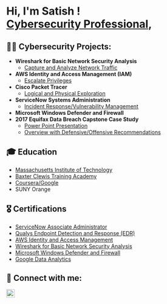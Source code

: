 <h1>Hi, I'm Satish ! <br/><a href="https://www.linkedin.com/in/satish-soobrian-2388b7243">Cybersecurity Professional</a>,

<h2>👨‍💻 Cybersecurity Projects:</h2>

- <b>Wireshark for Basic Network Security Analysis</b>
  - [Capture and Analyze Network Traffic](https://github.com/Ssoobrian90/wireshark)
- <b>AWS Identity and Access Management (IAM)</b>
  - [Escalate Privileges ](https://github.com/Ssoobrian90/aws) 
- <b>Cisco Packet Tracer</b>
  - [Logical and Physical Exploration](https://github.com/Ssoobrian90/CiscoPacketTracer.git)
- <b>ServiceNow Systems Administration</b>
  - [Incident Response/Vulnerability Management](https://github.com/Ssoobrian90/ServiceNow)
- <b>Microsoft Windows Defender and Firewall </b>
- <b>2017 Equifax Data Breach Capstone Case Study</b>
  - [Power Point Presentation](https://drive.google.com/file/d/1qwRDraqFJS0_SVK1JuzB-tgex7xbxppK/view?usp=share_link)
  - [Overview with Defensive/Offensive Recommendations](https://drive.google.com/file/d/1y0PLOTxCcA3O7K9j-RpHa4HZmT2n-CRe/view?usp=share_link)


<h2>🎓 Education </h2>

- [Massachusetts Institute of Technology](https://certificates.emeritus.org/c68b0ce0-87b8-4a07-a7cd-9f56aa933d73#gs.7xiiey)
- [Baxter Clewis Training Academy](https://imgur.com/a/o4Vbh67)
- [Coursera/Google](https://coursera.org/share/aa16d2670f41c260e4c26ebec62fc07b)
- SUNY Orange

<h2>🎖️ Certifications </h2>

- [ServiceNow Associate Administrator](https://imgur.com/7NCSIO2)
- [Qualys Endpoint Detection and Response (EDR)](https://imgur.com/f14xVpY)
- [AWS Identity and Access Management](https://coursera.org/share/98390fc86f152bb5fceeb1d51b949530)
- [Wireshark for Basic Network Security Analysis](https://coursera.org/share/ee16c160967a26b7ca87f9e5740544d2)
- [Microsoft Windows Defender and Firewall](https://coursera.org/share/a480130b208baf146cab444684c67dfb)
- [Google Data Analytics](https://www.credly.com/badges/1299c7ef-311b-484c-b494-a581866b85d4/public_url)



<h2> 🤳 Connect with me:</h2>


[<img align="left" alt="JoshMadakor | LinkedIn" width="22px" src="https://cdn.jsdelivr.net/npm/simple-icons@v3/icons/linkedin.svg" />][linkedin]

[linkedin]: https://linkedin.com/in/satish-soobrian-2388b7243

<!--
**joshmadakor1/joshmadakor1** is a ✨ _special_ ✨ repository because its `README.md` (this file) appears on your GitHub profile.

Here are some ideas to get you started:

- 🔭 I’m currently working on ...
- 🌱 I’m currently learning ...
- 👯 I’m looking to collaborate on ...
- 🤔 I’m looking for help with ...
- 💬 Ask me about ...
- 📫 How to reach me: ...
- 😄 Pronouns: ...
- ⚡ Fun fact: ...
-->
